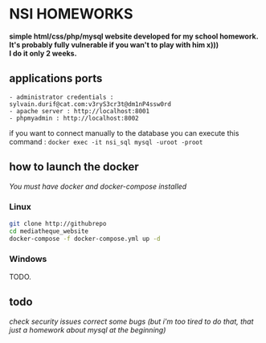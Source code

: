 # NSI HOMEWORKS

**simple html/css/php/mysql website developed for my school homework.
It's probably fully vulnerable if you wan't to play with him x)))\
I do it only 2 weeks.**

## applications ports
	- administrator credentials : sylvain.durif@cat.com:v3ryS3cr3t@dm1nP4ssw0rd
	- apache server : http://localhost:8001
	- phpmyadmin : http://localhost:8002
if you want to connect manually to the database you can execute this command :
```docker exec -it nsi_sql mysql -uroot -proot```

## how to launch the docker

*You must have docker and docker-compose installed*

### Linux

```sh
git clone http://githubrepo
cd mediatheque_website
docker-compose -f docker-compose.yml up -d
```

### Windows 

TODO.

## todo

*check security issues
correct some bugs
(but i'm too tired to do that, that just a homework about mysql at the beginning)*